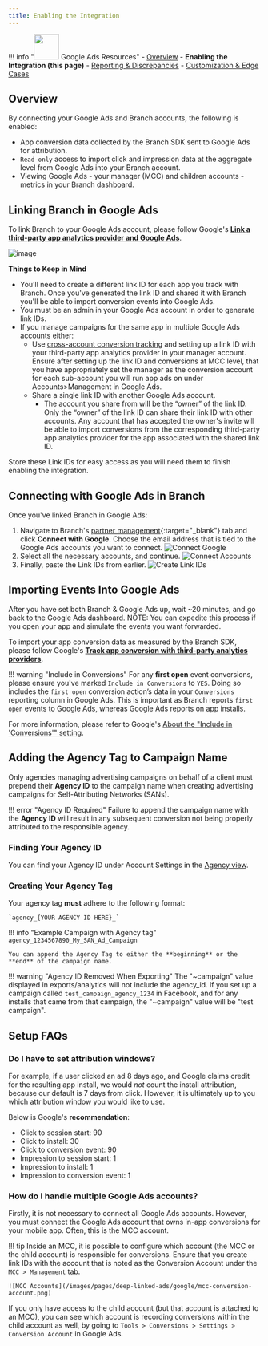 ```yaml
---
title: Enabling the Integration
---
```

!!! info "<img src="../../../images/pages/deep-linked-ads/google/google-ads-logo.png" width="50"/> Google Ads Resources"
		- [Overview](/deep-linked-ads/google-ads-overview/)
		- **Enabling the Integration (this page)**
		- [Reporting & Discrepancies](/deep-linked-ads/google-ads-reporting/)
		- [Customization & Edge Cases](/deep-linked-ads/google-ads-customization/)

## Overview

By connecting your Google Ads and Branch accounts, the following is enabled:

- App conversion data collected by the Branch SDK sent to Google Ads for attribution.
- `Read-only` access to import click and impression data at the aggregate level from Google Ads into your Branch account.
- Viewing Google Ads - your manager (MCC) and children accounts - metrics in your Branch dashboard.

## Linking Branch in Google Ads

To link Branch to your Google Ads account, please follow Google's <notranslate>**[Link a third-party app analytics provider and Google Ads](https://support.google.com/google-ads/answer/7365001?hl=en&ref_topic=7280929)**</notranslate>.

![image](/images/pages/deep-linked-ads/google/google-ads-aap.png)

**Things to Keep in Mind**

- You’ll need to create a different link ID for each app you track with Branch. Once you've generated the link ID and shared it with Branch you'll be able to import conversion events into Google Ads.
- You must be an admin in your Google Ads account in order to generate link IDs.
- If you manage campaigns for the same app in multiple Google Ads accounts either:
	- Use [cross-account conversion tracking](https://support.google.com/google-ads/answer/3030657) and setting up a link ID with your third-party app analytics provider in your manager account. Ensure after setting up the link ID and conversions at MCC level, that you have appropriately set the manager as the conversion account for each sub-account you will run app ads on under Accounts>Management in Google Ads.
	- Share a single link ID with another Google Ads account.
		- The account you share from will be the “owner” of the link ID. Only the “owner” of the link ID can share their link ID with other accounts. Any account that has accepted the owner's invite will be able to import conversions from the corresponding third-party app analytics provider for the app associated with the shared link ID.

Store these Link IDs for easy access as you will need them to finish enabling the integration.

## Connecting with Google Ads in Branch

Once you've linked Branch in Google Ads:

1. Navigate to Branch's [partner management](https://dashboard.branch.io/ads/partner-management){:target="\_blank"} tab and click <notranslate>**Connect with Google**</notranslate>. Choose the email address that is tied to the Google Ads accounts you want to connect.
![Connect Google](/images/pages/deep-linked-ads/google/connect-with-google.png)
1. Select all the necessary accounts, and continue.
![Connect Accounts](/images/pages/deep-linked-ads/google/connect-accounts.png)
1. Finally, paste the Link IDs from earlier.
![Create Link IDs](/images/pages/deep-linked-ads/google/link-ids.png)

## Importing Events Into Google Ads

After you have set both Branch & Google Ads up, wait ~20 minutes, and go back to the Google Ads dashboard. NOTE: You can expedite this process if you open your app and simulate the events you want forwarded.

To import your app conversion data as measured by the Branch SDK, please follow Google's <notranslate>**[Track app conversion with third-party analytics providers](https://support.google.com/google-ads/answer/7382633)**</notranslate>.

!!! warning "Include in Conversions"
	For any **first open** event conversions, please ensure you've marked `Include in Conversions` to `YES`. Doing so includes the `first open` conversion action’s data in your `Conversions` reporting column in Google Ads. This is important as Branch reports `first open` events to Google Ads, whereas Google Ads reports on app installs.

For more information, please refer to Google's [About the "Include in 'Conversions'" setting](https://support.google.com/google-ads/answer/4677036?hl=en&co=ADWORDS.IsAWNCustomer%3Dtrue&oco=0).

## Adding the Agency Tag to Campaign Name

Only agencies managing advertising campaigns on behalf of a client must prepend their <notranslate>**Agency ID**</notranslate> to the campaign name when creating advertising campaigns for Self-Attributing Networks (SANs).

!!! error "Agency ID Required"
	Failure to append the campaign name with the <notranslate>**Agency ID**</notranslate> will result in any subsequent conversion not being properly attributed to the responsible agency.

### Finding Your Agency ID

You can find your Agency ID under Account Settings in the [Agency view](/dashboard/agency-view/#managing-your-agency-profile).

### Creating Your Agency Tag

Your agency tag **must** adhere to the following format:

	`agency_{YOUR AGENCY ID HERE}_`


!!! info "Example Campaign with Agency tag"
 	`agency_1234567890_My_SAN_Ad_Campaign`

	You can append the Agency Tag to either the **beginning** or the **end** of the campaign name.

!!! warning "Agency ID Removed When Exporting"
	The "~campaign" value displayed in exports/analytics will not include the agency_id. If you set up a campaign called `test_campaign_agency_1234` in Facebook, and for any installs that came from that campaign, the "~campaign" value will be "test campaign".


## Setup FAQs

### Do I have to set attribution windows?

For example, if a user clicked an ad 8 days ago, and Google claims credit for the resulting app install, we would *not* count the install attribution, because our default is 7 days from click. However, it is ultimately up to you which attribution window you would like to use.

Below is Google's **recommendation**:

- Click to session start: 90
- Click to install: 30
- Click to conversion event: 90
- Impression to session start: 1
- Impression to install: 1
- Impression to conversion event: 1

### How do I handle multiple Google Ads accounts?

Firstly, it is not necessary to connect all Google Ads accounts. However, you must connect the Google Ads account that owns in-app conversions for your mobile app. Often, this is the MCC account.

!!! tip
	Inside an MCC, it is possible to configure which account (the MCC or the child account) is responsible for conversions. Ensure that you create link IDs with the account that is noted as the Conversion Account under the `MCC > Management` tab.

	![MCC Accounts](/images/pages/deep-linked-ads/google/mcc-conversion-account.png)

If you only have access to the child account (but that account is attached to an MCC), you can see which account is recording conversions within the child account as well, by going to `Tools > Conversions > Settings > Conversion Account` in Google Ads.
